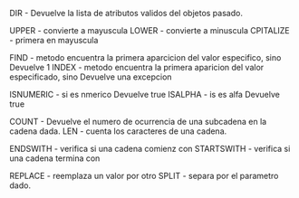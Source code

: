 DIR  - Devuelve la lista de atributos validos del objetos pasado.

UPPER  - convierte a mayuscula
LOWER - convierte a minuscula
CPITALIZE - primera en mayuscula

FIND - metodo encuentra la primera aparcicion del valor especifico, sino Devuelve 1
INDEX - metodo encuentra la primera aparicion del valor especificado, sino Devuelve una excepcion

ISNUMERIC - si es nmerico Devuelve true
ISALPHA - is es alfa Devuelve true

COUNT - Devuelve el numero de ocurrencia de una subcadena en la cadena dada.
LEN - cuenta los caracteres de una cadena.

ENDSWITH - verifica si una cadena comienz con
STARTSWITH - verifica si una cadena termina con

REPLACE - reemplaza un valor por otro 
SPLIT - separa por el parametro dado.
